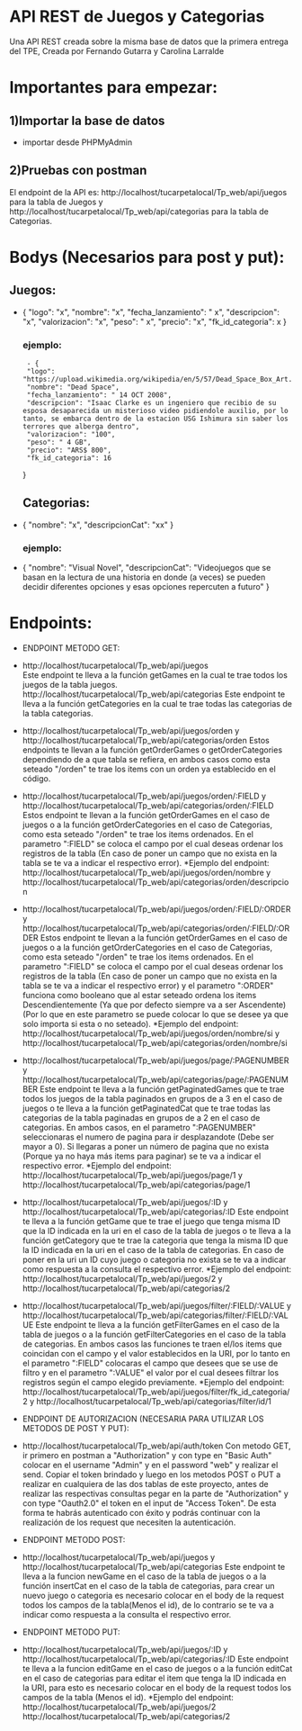 # API REST de Juegos y Categorias
Una API REST creada sobre la misma base de datos que la primera entrega del TPE, Creada por Fernando Gutarra y Carolina Larralde

# Importantes para empezar:
## 1)Importar la base de datos
- importar desde PHPMyAdmin


## 2)Pruebas con postman
El endpoint de la API es: http://localhost/tucarpetalocal/Tp_web/api/juegos para la tabla de Juegos y http://localhost/tucarpetalocal/Tp_web/api/categorias para la tabla de Categorias.

# Bodys (Necesarios para post y put):
## Juegos:
-  {
        "logo": "x",
        "nombre": "x",
        "fecha_lanzamiento": " x",
        "descripcion": "x",
        "valorizacion": "x",
        "peso": " x",
        "precio": "x",
        "fk_id_categoria": x
    }
      ### ejemplo:
        - {
        "logo": "https://upload.wikimedia.org/wikipedia/en/5/57/Dead_Space_Box_Art.jpg",
        "nombre": "Dead Space",
        "fecha_lanzamiento": " 14 OCT 2008",
        "descripcion": "Isaac Clarke es un ingeniero que recibio de su esposa desaparecida un misterioso video pidiendole auxilio, por lo tanto, se embarca dentro de la estacion USG Ishimura sin saber los terrores que alberga dentro",
        "valorizacion": "100",
        "peso": " 4 GB",
        "precio": "ARS$ 800",
        "fk_id_categoria": 16
    }
    ## Categorias:
-  {
    "nombre": "x",
    "descripcionCat": "xx"
  }
      ### ejemplo:
  - {
    "nombre": "Visual Novel",
    "descripcionCat": "Videojuegos que se basan en la lectura de una historia en donde (a veces) se pueden decidir diferentes opciones y esas opciones repercuten a futuro"
    }
# Endpoints:
- ENDPOINT METODO GET:

- http://localhost/tucarpetalocal/Tp_web/api/juegos  
    Este endpoint te lleva a la función getGames en la cual te trae todos los juegos de la tabla juegos.
  http://localhost/tucarpetalocal/Tp_web/api/categorias
    Este endpoint te lleva a la función getCategories en la cual te trae todas las categorias de la tabla categorias.

- http://localhost/tucarpetalocal/Tp_web/api/juegos/orden 
    y
  http://localhost/tucarpetalocal/Tp_web/api/categorias/orden
    Estos endpoints te llevan a la función getOrderGames  o getOrderCategories dependiendo de a que tabla se refiera, en ambos casos como esta seteado "/orden" te trae los items con un orden ya establecido en el código. 

- http://localhost/tucarpetalocal/Tp_web/api/juegos/orden/:FIELD
    y
  http://localhost/tucarpetalocal/Tp_web/api/categorias/orden/:FIELD
    Estos endpoint te llevan a la función getOrderGames en el caso de juegos o a la función getOrderCategories en el caso de Categorias, como esta seteado "/orden" te trae los items ordenados. En el parametro ":FIELD" se coloca el campo por el cual deseas ordenar los registros de la tabla (En caso de poner un campo que no exista en la tabla se te va a indicar el respectivo error). 
        *Ejemplo del endpoint: 
            http://localhost/tucarpetalocal/Tp_web/api/juegos/orden/nombre
            y
            http://localhost/tucarpetalocal/Tp_web/api/categorias/orden/descripcion

- http://localhost/tucarpetalocal/Tp_web/api/juegos/orden/:FIELD/:ORDER
    y
  http://localhost/tucarpetalocal/Tp_web/api/categorias/orden/:FIELD/:ORDER
    Estos endpoint te llevan a la función getOrderGames en el caso de juegos o a la función getOrderCategories en el caso de Categorias, como esta seteado "/orden" te trae los items ordenados. En el parametro ":FIELD" se coloca el campo por el cual deseas ordenar los registros de la tabla (En caso de poner un campo que no exista en la tabla se te va a indicar el respectivo error) y el parametro ":ORDER" funciona como booleano que al estar seteado ordena los items Descendientemente (Ya que por defecto siempre va a ser Ascendente) (Por lo que en este parametro se puede colocar lo que se desee ya que solo importa si esta o no seteado). 
        *Ejemplo del endpoint: 
            http://localhost/tucarpetalocal/Tp_web/api/juegos/orden/nombre/si
             y
            http://localhost/tucarpetalocal/Tp_web/api/categorias/orden/nombre/si

- http://localhost/tucarpetalocal/Tp_web/api/juegos/page/:PAGENUMBER
  y
  http://localhost/tucarpetalocal/Tp_web/api/categorias/page/:PAGENUMBER
    Este endpoint te lleva a la función getPaginatedGames que te trae todos los juegos de la tabla paginados en grupos de a 3 en el caso de juegos o te lleva a la función getPaginatedCat que te trae todas las categorias de la tabla paginadas en grupos de a 2 en el caso de categorias. En ambos casos, en el parametro ":PAGENUMBER" seleccionaras el numero de pagina para ir desplazandote (Debe ser mayor a 0). Si llegaras a poner un número de pagina que no exista (Porque ya no haya más items para paginar) se te va a indicar el respectivo error.
        *Ejemplo del endpoint: 
            http://localhost/tucarpetalocal/Tp_web/api/juegos/page/1
            y
            http://localhost/tucarpetalocal/Tp_web/api/categorias/page/1


- http://localhost/tucarpetalocal/Tp_web/api/juegos/:ID
  y 
  http://localhost/tucarpetalocal/Tp_web/api/categorias/:ID
    Este endpoint te lleva a la función getGame que te trae el juego que tenga misma ID que la ID indicada en la uri en el caso de la tabla de juegos o te lleva a la función getCategory que te trae la categoria que tenga la misma ID que la ID indicada en la uri en el caso de la tabla de categorias. En caso de poner en la uri un ID cuyo juego o categoria no exista se te va a indicar como respuesta a la consulta el respectivo error.
        *Ejemplo del endpoint: 
            http://localhost/tucarpetalocal/Tp_web/api/juegos/2
            y
            http://localhost/tucarpetalocal/Tp_web/api/categorias/2

- http://localhost/tucarpetalocal/Tp_web/api/juegos/filter/:FIELD/:VALUE
  y 
  http://localhost/tucarpetalocal/Tp_web/api/categorias/filter/:FIELD/:VALUE
    Este endpoint te lleva a la función getFilterGames en el caso de la tabla de juegos o a la función getFilterCategories en el caso de la tabla de categorias. En ambos casos las funciones te traen el/los items que coincidan con el campo y el valor establecidos en la URI, por lo tanto en el parametro ":FIELD" colocaras el campo que desees que se use de filtro y en el parametro ":VALUE" el valor por el cual desees filtrar los registros según el campo elegido previamente.
        *Ejemplo del endpoint: 
            http://localhost/tucarpetalocal/Tp_web/api/juegos/filter/fk_id_categoria/2
            y
            http://localhost/tucarpetalocal/Tp_web/api/categorias/filter/id/1


- ENDPOINT DE AUTORIZACION (NECESARIA PARA UTILIZAR LOS METODOS DE POST Y PUT):

- http://localhost/tucarpetalocal/Tp_web/api/auth/token 
    Con metodo GET, ir primero en postman a "Authorization" y con type en "Basic Auth" colocar en el username "Admin" y en el password "web" y realizar el send. Copiar el token brindado y luego en los metodos POST o PUT a realizar en cualquiera de las dos tablas de este proyecto, antes de realizar las respectivas consultas pegar en la parte de "Authorization" y con type "Oauth2.0" el token en el input de "Access Token". De esta forma te habrás autenticado con éxito y podrás continuar con la realización de los request que necesiten la autenticación.


- ENDPOINT METODO POST:

- http://localhost/tucarpetalocal/Tp_web/api/juegos
  y
  http://localhost/tucarpetalocal/Tp_web/api/categorias 
    Este endpoint te lleva a la funcion newGame en el caso de la tabla de juegos o a la función insertCat en el caso de la tabla de categorias, para crear un nuevo juego o categoria es necesario colocar en el body de la request todos los campos de la tabla(Menos el id), de lo contrario se te va a indicar como respuesta a la consulta el respectivo error.

- ENDPOINT METODO PUT: 

- http://localhost/tucarpetalocal/Tp_web/api/juegos/:ID
  y
  http://localhost/tucarpetalocal/Tp_web/api/categorias/:ID
    Este endpoint te lleva a la funcion editGame en el caso de juegos o a la función editCat en el caso de categorias para editar el item que tenga la ID indicada en la URI, para esto es necesario colocar en el body de la request todos los campos de la tabla (Menos el id).
        *Ejemplo del endpoint: 
            http://localhost/tucarpetalocal/Tp_web/api/juegos/2
            http://localhost/tucarpetalocal/Tp_web/api/categorias/2

